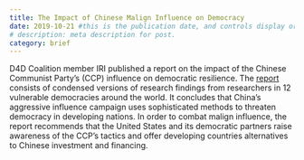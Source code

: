```yaml
---
title: The Impact of Chinese Malign Influence on Democracy
date: 2019-10-21 #this is the publication date, and controls display order.
# description: meta description for post.
category: brief
---
```

D4D Coalition member IRI published a report on the impact of the Chinese Communist Party’s (CCP) influence on democratic resilience. The [report][link1] consists of condensed versions of research findings from researchers in 12 vulnerable democracies around the world. It concludes that China’s aggressive influence campaign uses sophisticated methods to threaten democracy in developing nations. In order to combat malign influence, the report recommends that the United States and its democratic partners raise awareness of the CCP’s tactics and offer developing countries alternatives to Chinese investment and financing.

[link1]: https://www.iri.org/sites/default/files/chinese_malign_influence_report.pdf
